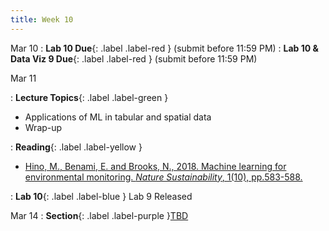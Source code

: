 ```yaml
---
title: Week 10
---
```



Mar 10
: **Lab 10 Due**{: .label .label-red } (submit before 11:59 PM)
: **Lab 10 & Data Viz 9 Due**{: .label .label-red } (submit before 11:59 PM)

Mar 11

: **Lecture Topics**{: .label .label-green }
 - Applications of ML in tabular and spatial data
 - Wrap-up

: **Reading**{: .label .label-yellow }
 - [Hino, M., Benami, E. and Brooks, N., 2018. Machine learning for environmental monitoring. *Nature Sustainability*, 1(10), pp.583-588.][1]

: **Lab 10**{: .label .label-blue } Lab 9 Released

Mar 14
: **Section**{: .label .label-purple }[TBD](#)

[1]: https://www.nature.com/articles/s41893-018-0142-9
